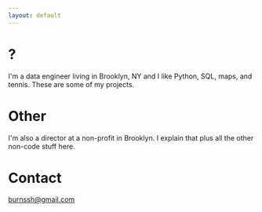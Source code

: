 ```yaml
---
layout: default
---
```


# ?

I'm a data engineer living in Brooklyn, NY and I like Python, SQL, maps, and tennis. These are some of my projects.

# Other

I'm also a director at a non-profit in Brooklyn. I explain that plus all the other non-code stuff here.

# Contact

<burnssh@gmail.com>